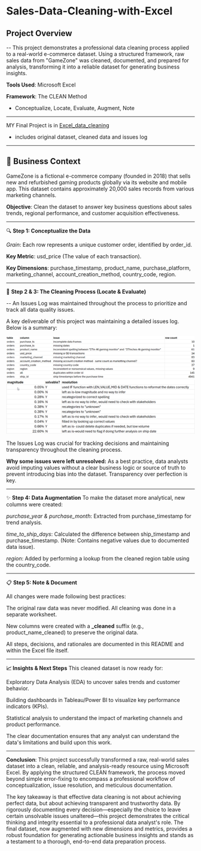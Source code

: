 # Sales-Data-Cleaning-with-Excel

## Project Overview
-- This project demonstrates a professional data cleaning process applied to a real-world e-commerce dataset. Using a structured framework, raw sales data from "GameZone" was cleaned, documented, and prepared for analysis, transforming it into a reliable dataset for generating business insights.

**Tools Used**: Microsoft Excel

**Framework**: The CLEAN Method 
- Conceptualize, Locate, Evaluate, Augment, Note

---

MY Final Project is in  [Excel_data_cleaning](gamezone-data_cleaning.xlsx) 
- includes original dataset, cleaned data and issues log

---

## 🎯 Business Context
GameZone is a fictional e-commerce company (founded in 2018) that sells new and refurbished gaming products globally via its website and mobile app. This dataset contains approximately 20,000 sales records from various marketing channels.

**Objective**: Clean the dataset to answer key business questions about sales trends, regional performance, and customer acquisition effectiveness.

---

🔍 **Step 1: Conceptualize the Data**

*Grain*: Each row represents a unique customer order, identified by order_id.

**Key Metric**: usd_price (The value of each transaction).

**Key Dimensions**: purchase_timestamp, product_name, purchase_platform, marketing_channel, account_creation_method, country_code, region.

---

🧹 **Step 2 & 3: The Cleaning Process (Locate & Evaluate)**

-- An Issues Log was maintained throughout the process to prioritize and track all data quality issues.

A key deliverable of this project was maintaining a detailed issues log. Below is a summary:

<img src="issues_log1.png" width="600"> 
<img src="issues_log2.png" width="600"> 

The Issues Log was crucial for tracking decisions and maintaining transparency throughout the cleaning process.

**Why some issues were left unresolved:** As a best practice, data analysts avoid imputing values without a clear business logic or source of truth to prevent introducing bias into the dataset. Transparency over perfection is key.

---

✨ **Step 4: Data Augmentation**
To make the dataset more analytical, new columns were created:

*purchase_year & purchase_month*: Extracted from purchase_timestamp for trend analysis.

*time_to_ship_days*: Calculated the difference between ship_timestamp and purchase_timestamp. (Note: Contains negative values due to documented data issue).

*region*: Added by performing a lookup from the cleaned region table using the country_code.

---

📋 **Step 5: Note & Document**

All changes were made following best practices:

The original raw data was never modified. All cleaning was done in a separate worksheet.

New columns were created with a **_cleaned** suffix (e.g., product_name_cleaned) to preserve the original data.

All steps, decisions, and rationales are documented in this README and within the Excel file itself.

---

**📈 Insights & Next Steps**
This cleaned dataset is now ready for:

Exploratory Data Analysis (EDA) to uncover sales trends and customer behavior.

Building dashboards in Tableau/Power BI to visualize key performance indicators (KPIs).

Statistical analysis to understand the impact of marketing channels and product performance.

The clear documentation ensures that any analyst can understand the data's limitations and build upon this work.

---

**Conclusion**:
This project successfully transformed a raw, real-world sales dataset into a clean, reliable, and analysis-ready resource using Microsoft Excel. By applying the structured CLEAN framework, the process moved beyond simple error-fixing to encompass a professional workflow of conceptualization, issue resolution, and meticulous documentation.

The key takeaway is that effective data cleaning is not about achieving perfect data, but about achieving transparent and trustworthy data. By rigorously documenting every decision—especially the choice to leave certain unsolvable issues unaltered—this project demonstrates the critical thinking and integrity essential to a professional data analyst's role. The final dataset, now augmented with new dimensions and metrics, provides a robust foundation for generating actionable business insights and stands as a testament to a thorough, end-to-end data preparation process.


